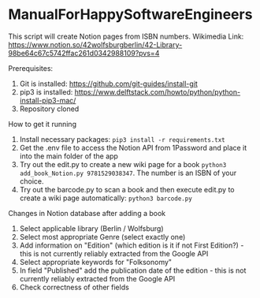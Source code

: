 # ManualForHappySoftwareEngineers

This script will create Notion pages from ISBN numbers. 
Wikimedia Link: https://www.notion.so/42wolfsburgberlin/42-Library-98be64c67c5742ffac261d0342988109?pvs=4

Prerequisites:
1. Git is installed: https://github.com/git-guides/install-git
2. pip3 is installed: https://www.delftstack.com/howto/python/python-install-pip3-mac/
3. Repository cloned

How to get it running
1. Install necessary packages: `pip3 install -r requirements.txt`
2. Get the .env file to access the Notion API from 1Password and place it into the main folder of the app
3. Try out the edit.py to create a new wiki page for a book `python3 add_book_Notion.py 9781529038347`. The number is an ISBN of your choice.
4. Try out the barcode.py to scan a book and then execute edit.py to create a wiki page automatically: `python3 barcode.py`

Changes in Notion database after adding a book
1. Select applicable library (Berlin / Wolfsburg)
2. Select most appropriate Genre (select exactly one)
3. Add information on "Edition" (which edition is it if not First Edition?) - this is not currently reliably extracted from the Google API
4. Select appropriate keywords for "Folksonomy"
5. In field "Published" add the publication date of the edition - this is not currently reliably extracted from the Google API
6. Check correctness of other fields
